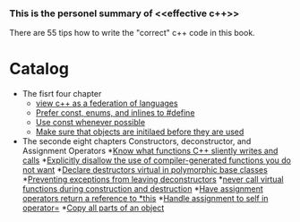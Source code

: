 ### This is the personel summary of <<effective c++>>
There are 55 tips how to write the "correct" c++ code in this book.

# Catalog 
* The fisrt four chapter 
  * [view c++ as a federation of languages](FirstChapter/View%20C++%20as%20federation%20language.md)
  * [Prefer const, enums, and inlines to #define](FirstChapter/Prefer%20const%20enum%20and%20inlines%20to%20%23define.md)
  * [Use const whenever possible](FirstChapter/Use%20const%20whenever%20possible.md)
  * [Make sure that objects are initilaed before they are used](FirstChapter/Make%20sure%20that%20objects%20are%20initialized%20before%20they%20are%20used.md)
* The seconde eight chapters Constructors, deconstructor, and Assignment Operators
  *[Know what functions C++ sliently writes and calls](SecondChapter/WhatfunctionslientlyCall.md)
  *[Explicitly disallow the use of compiler-generated functions you do not want](SecondChapter/Explicitly_disallow.md)
  *[Declare destructors virtual in polymorphic base classes](SecondChapter/Declare_destructors_virtual.md)
  *[Preventing exceptions from leaving deconstructors](SecondChapter/Preventing_exceptions.md)
  *[never call virtual functions during construction and destruction](SecondChapter/Dont_call_virtual_InConstr.md)
  *[Have assignment operators return a reference to *this]()
  *[Handle assignment to self in operator=]()
  *[Copy all parts of an object]()
  
  
  
